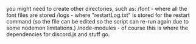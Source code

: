 you might need to create other directories, such as:
/font - where all the font files are stored
/logs - where "restartLog.txt" is stored for the restart command (so the file can be edited so the script can re-run again due to some nodemon limitations.)
/node-modules - of course this is where the dependencies for discord.js and stuff go.
